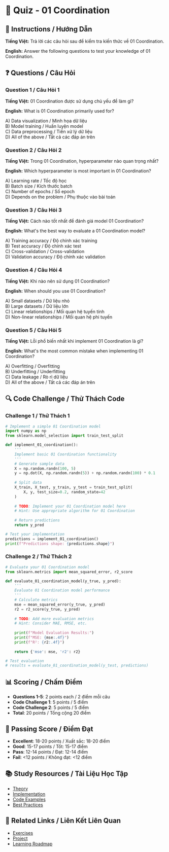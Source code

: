 # 🧠 Quiz - 01 Coordination

## 📝 Instructions / Hướng Dẫn

**Tiếng Việt:** Trả lời các câu hỏi sau để kiểm tra kiến thức về 01 Coordination.

**English:** Answer the following questions to test your knowledge of 01 Coordination.

## ❓ Questions / Câu Hỏi

### Question 1 / Câu Hỏi 1
**Tiếng Việt:** 01 Coordination được sử dụng chủ yếu để làm gì?

**English:** What is 01 Coordination primarily used for?

A) Data visualization / Minh họa dữ liệu  
B) Model training / Huấn luyện model  
C) Data preprocessing / Tiền xử lý dữ liệu  
D) All of the above / Tất cả các đáp án trên

### Question 2 / Câu Hỏi 2
**Tiếng Việt:** Trong 01 Coordination, hyperparameter nào quan trọng nhất?

**English:** Which hyperparameter is most important in 01 Coordination?

A) Learning rate / Tốc độ học  
B) Batch size / Kích thước batch  
C) Number of epochs / Số epoch  
D) Depends on the problem / Phụ thuộc vào bài toán

### Question 3 / Câu Hỏi 3
**Tiếng Việt:** Cách nào tốt nhất để đánh giá model 01 Coordination?

**English:** What's the best way to evaluate a 01 Coordination model?

A) Training accuracy / Độ chính xác training  
B) Test accuracy / Độ chính xác test  
C) Cross-validation / Cross-validation  
D) Validation accuracy / Độ chính xác validation

### Question 4 / Câu Hỏi 4
**Tiếng Việt:** Khi nào nên sử dụng 01 Coordination?

**English:** When should you use 01 Coordination?

A) Small datasets / Dữ liệu nhỏ  
B) Large datasets / Dữ liệu lớn  
C) Linear relationships / Mối quan hệ tuyến tính  
D) Non-linear relationships / Mối quan hệ phi tuyến

### Question 5 / Câu Hỏi 5
**Tiếng Việt:** Lỗi phổ biến nhất khi implement 01 Coordination là gì?

**English:** What's the most common mistake when implementing 01 Coordination?

A) Overfitting / Overfitting  
B) Underfitting / Underfitting  
C) Data leakage / Rò rỉ dữ liệu  
D) All of the above / Tất cả các đáp án trên

## 🔍 Code Challenge / Thử Thách Code

### Challenge 1 / Thử Thách 1
```python
# Implement a simple 01 Coordination model
import numpy as np
from sklearn.model_selection import train_test_split

def implement_01_coordination():
    '''
    Implement basic 01 Coordination functionality
    '''
    # Generate sample data
    X = np.random.randn(100, 5)
    y = np.dot(X, np.random.randn(5)) + np.random.randn(100) * 0.1
    
    # Split data
    X_train, X_test, y_train, y_test = train_test_split(
        X, y, test_size=0.2, random_state=42
    )
    
    # TODO: Implement your 01 Coordination model here
    # Hint: Use appropriate algorithm for 01 Coordination
    
    # Return predictions
    return y_pred

# Test your implementation
predictions = implement_01_coordination()
print(f"Predictions shape: {predictions.shape}")
```

### Challenge 2 / Thử Thách 2
```python
# Evaluate your 01 Coordination model
from sklearn.metrics import mean_squared_error, r2_score

def evaluate_01_coordination_model(y_true, y_pred):
    '''
    Evaluate 01 Coordination model performance
    '''
    # Calculate metrics
    mse = mean_squared_error(y_true, y_pred)
    r2 = r2_score(y_true, y_pred)
    
    # TODO: Add more evaluation metrics
    # Hint: Consider MAE, RMSE, etc.
    
    print(f"Model Evaluation Results:")
    print(f"MSE: {mse:.4f}")
    print(f"R²: {r2:.4f}")
    
    return {'mse': mse, 'r2': r2}

# Test evaluation
# results = evaluate_01_coordination_model(y_test, predictions)
```

## 📊 Scoring / Chấm Điểm

- **Questions 1-5**: 2 points each / 2 điểm mỗi câu
- **Code Challenge 1**: 5 points / 5 điểm
- **Code Challenge 2**: 5 points / 5 điểm
- **Total**: 20 points / Tổng cộng 20 điểm

## 🎯 Passing Score / Điểm Đạt

- **Excellent**: 18-20 points / Xuất sắc: 18-20 điểm
- **Good**: 15-17 points / Tốt: 15-17 điểm  
- **Pass**: 12-14 points / Đạt: 12-14 điểm
- **Fail**: <12 points / Không đạt: <12 điểm

## 📚 Study Resources / Tài Liệu Học Tập

- [Theory](./THEORY_01_coordination.md)
- [Implementation](./IMPLEMENTATION_01_coordination.md)
- [Code Examples](./CODE_EXAMPLES_01_coordination.md)
- [Best Practices](./BEST_PRACTICES_01_coordination.md)

## 🔗 Related Links / Liên Kết Liên Quan

- [Exercises](./EXERCISES_01_coordination.md)
- [Project](./PROJECT_01_coordination.md)
- [Learning Roadmap](./LEARNING_ROADMAP_01_coordination.md)
